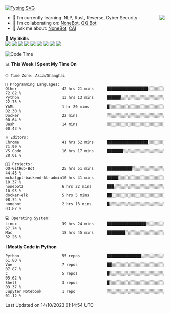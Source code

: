 [![Typing SVG](https://readme-typing-svg.herokuapp.com?size=25&duration=2500&color=8C43EA&vCenter=true&width=200&height=40&lines=Hi+there+%F0%9F%91%8B%F0%9F%8F%BB;I'm+yanyongyu)](https://git.io/typing-svg)

<a href="#">
  <img align="right" src="https://github-readme-stats.vercel.app/api?username=yanyongyu&count_private=true&show_icons=true&bg_color=15,f2f7fd,E0EAFC" />
</a>

- 🌱 I’m currently learning: NLP, Rust, Reverse, Cyber Security
- 👯 I’m collaborating on: [NoneBot](https://github.com/nonebot), [QQ Bot](https://github.com/Mrs4s/go-cqhttp)
- 💬 Ask me about: [NoneBot](https://github.com/nonebot), [CAI](https://github.com/cscs181/CAI)

🌟 **My Skills**  
![](https://img.shields.io/badge/-Python-3e74a2?style=flat-square&logo=Python&logoColor=fff)
![](https://img.shields.io/badge/-Node.js-339933?style=flat-square&logo=Node.js&logoColor=fff)
![](https://img.shields.io/badge/-Vue-4fc08d?style=flat-square&logo=Vue.js&logoColor=fff)
![](https://img.shields.io/badge/-React-2d98ce?style=flat-square&logo=React&logoColor=fff)
![](https://img.shields.io/badge/-Docker-2496ED?style=flat-square&logo=Docker&logoColor=fff)
![](https://img.shields.io/badge/-Linux-000000?style=flat-square&logo=Linux&logoColor=fff)
![](https://img.shields.io/badge/-MySQL-4479A1?style=flat-square&logo=MySQL&logoColor=fff)
![](https://img.shields.io/badge/-Redis-DC382D?style=flat-square&logo=Redis&logoColor=fff)
![](https://img.shields.io/badge/-MongoDB-47A248?style=flat-square&logo=MongoDB&logoColor=fff)

<!--START_SECTION:waka-->
![Code Time](http://img.shields.io/badge/Code%20Time-5%2C112%20hrs%2053%20mins-blue)

📊 **This Week I Spent My Time On** 

```text
🕑︎ Time Zone: Asia/Shanghai

💬 Programming Languages: 
Other                    42 hrs 21 mins      ██████████████████░░░░░░░   72.82 % 
Python                   13 hrs 13 mins      ██████░░░░░░░░░░░░░░░░░░░   22.75 % 
YAML                     1 hr 20 mins        █░░░░░░░░░░░░░░░░░░░░░░░░   02.30 % 
Docker                   22 mins             ░░░░░░░░░░░░░░░░░░░░░░░░░   00.64 % 
Bash                     14 mins             ░░░░░░░░░░░░░░░░░░░░░░░░░   00.43 % 

🔥 Editors: 
Chrome                   41 hrs 52 mins      ██████████████████░░░░░░░   71.99 % 
VS Code                  16 hrs 17 mins      ███████░░░░░░░░░░░░░░░░░░   28.01 % 

🐱‍💻 Projects: 
QQ-GitHub-Bot            25 hrs 51 mins      ███████████░░░░░░░░░░░░░░   44.45 % 
mchatgpt-backend-kb-admin10 hrs 41 mins      █████░░░░░░░░░░░░░░░░░░░░   18.37 % 
nonebot2                 6 hrs 22 mins       ███░░░░░░░░░░░░░░░░░░░░░░   10.95 % 
docker-elk               5 hrs 5 mins        ██░░░░░░░░░░░░░░░░░░░░░░░   08.74 % 
nonebot                  2 hrs 13 mins       █░░░░░░░░░░░░░░░░░░░░░░░░   03.82 % 

💻 Operating System: 
Linux                    39 hrs 24 mins      █████████████████░░░░░░░░   67.74 % 
Mac                      18 hrs 45 mins      ████████░░░░░░░░░░░░░░░░░   32.26 % 
```

**I Mostly Code in Python** 

```text
Python                   55 repos            ███████████████░░░░░░░░░░   61.80 % 
Vue                      7 repos             ██░░░░░░░░░░░░░░░░░░░░░░░   07.87 % 
C                        5 repos             █░░░░░░░░░░░░░░░░░░░░░░░░   05.62 % 
Shell                    3 repos             █░░░░░░░░░░░░░░░░░░░░░░░░   03.37 % 
Jupyter Notebook         1 repo              ░░░░░░░░░░░░░░░░░░░░░░░░░   01.12 % 
```




 Last Updated on 14/10/2023 01:14:54 UTC
<!--END_SECTION:waka-->
